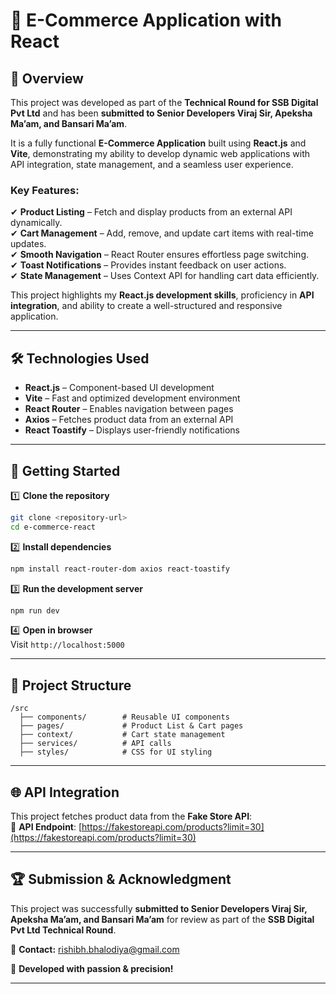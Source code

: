 # 🚀 E-Commerce Application with React  

## 🌟 Overview  

This project was developed as part of the **Technical Round for SSB Digital Pvt Ltd** and has been **submitted to Senior Developers Viraj Sir, Apeksha Ma’am, and Bansari Ma’am**.  

It is a fully functional **E-Commerce Application** built using **React.js** and **Vite**, demonstrating my ability to develop dynamic web applications with API integration, state management, and a seamless user experience.  

### **Key Features:**  
✔ **Product Listing** – Fetch and display products from an external API dynamically.  
✔ **Cart Management** – Add, remove, and update cart items with real-time updates.  
✔ **Smooth Navigation** – React Router ensures effortless page switching.  
✔ **Toast Notifications** – Provides instant feedback on user actions.  
✔ **State Management** – Uses Context API for handling cart data efficiently.  

This project highlights my **React.js development skills**, proficiency in **API integration**, and ability to create a well-structured and responsive application.  

---

## 🛠 Technologies Used  

- **React.js** – Component-based UI development  
- **Vite** – Fast and optimized development environment  
- **React Router** – Enables navigation between pages  
- **Axios** – Fetches product data from an external API  
- **React Toastify** – Displays user-friendly notifications  

---

## 🚀 Getting Started  

1️⃣ **Clone the repository**  
```bash
git clone <repository-url>
cd e-commerce-react
```
2️⃣ **Install dependencies**  
```bash
npm install react-router-dom axios react-toastify
```
3️⃣ **Run the development server**  
```bash
npm run dev
```
4️⃣ **Open in browser**  
Visit `http://localhost:5000`  

---

## 📂 Project Structure  

```
/src  
  ├── components/        # Reusable UI components  
  ├── pages/             # Product List & Cart pages  
  ├── context/           # Cart state management  
  ├── services/          # API calls  
  ├── styles/            # CSS for UI styling   
```

---

## 🌐 API Integration  

This project fetches product data from the **Fake Store API**:  
🔗 **API Endpoint**: [https://fakestoreapi.com/products?limit=30](https://fakestoreapi.com/products?limit=30)  

---

## 🏆 Submission & Acknowledgment  

This project was successfully **submitted to Senior Developers Viraj Sir, Apeksha Ma’am, and Bansari Ma’am** for review as part of the **SSB Digital Pvt Ltd Technical Round**.  

📩 **Contact:** rishibh.bhalodiya@gmail.com

🚀 **Developed with passion & precision!**  

---

